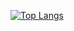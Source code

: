 [![Top Langs](https://github-readme-stats.vercel.app/api/top-langs/?username=CQMLab)](https://github.com/anuraghazra/github-readme-stats)
